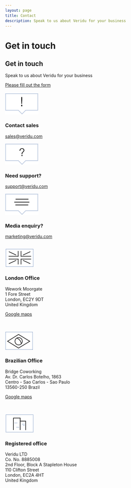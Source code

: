 ```yaml
---
layout: page
title: Contact
description: Speak to us about Veridu for your business
---
```

<script src="https://podio.com/webforms/18343416/1233331.js"></script>
<div class="container-fluid">
    <div class="row">
        <div class="col-xs-12 col-sm-12 col-lg-12 box box-newsletter2 wow animate fadeIn bridge">
            <div class="tl-line">
            </div>
            <h1 class="visible-lg center thin">Get in touch</h1>
            <h2 class="hidden-lg center thin">Get in touch</h2>
            <div class="divider-header-3"></div>
            <p class="light center">
                Speak to us about Veridu for your business
            </p>
            <div class="divider-header-3"></div>
            <div class="container">
                <noscript>
                    <a href="https://podio.com/webforms/18343416/1233331" target="_blank">Please fill out the form</a>
                </noscript>
                <div class="podio-webform-container">
                    <script type="text/javascript">
                        _podioWebForm.render("1233331")
                    </script>
                </div>
                <br>
            </div>
        </div>
    </div>
</div>


<div class="container-fluid divider">
    <div class="row">
        <div class="col-xs-12 col-sm-4 col-lg-4 box box-text-contact-2 white-bg wow animate fadeIn contact-city">
            <div class="tl-line">
            </div>
            <div class="row">
                <div class="col-xs-12 col-sm-12 col-lg-12 center">
                    <img class="contact-item" src="./svg/contact/update.svg">
                    <h3>Contact sales</h3>
                    <p class="light">   
                        <a href="mailto:sales@veridu.com">sales@veridu.com</a>
                    </p>
                </div>
            </div>
        </div>
        <div class="col-xs-12 col-sm-4 col-lg-4 box box-text-contact-2 white-bg wow animate fadeIn contact-city">
            <div class="tl-line">
            </div>
            <div class="row">
                <div class="col-xs-12 col-sm-12 col-lg-12 center">
                    <img class="contact-item" src="./svg/contact/support.svg">
                    <h3>Need support?</h3>
                    <p class="light">
                        <a href="mailto:support@veridu.com">support@veridu.com</a>
                    </p>
                </div>
            </div>
        </div>
        <div class="col-xs-12 col-sm-4 col-lg-4 box box-text-contact-2 white-bg wow animate fadeIn contact-city">
            <div class="tl-line">
            </div>
            <div class="row">
                <div class="col-xs-12 col-sm-12 col-lg-12 center">
                    <img class="contact-item" src="./svg/contact/media.svg">
                    <h3>Media enquiry?</h3>
                    <p class="light">
                        <a href="mailto:name@email.com">marketing@veridu.com</a>
                    </p>
                </div>
            </div>
        </div>
    </div>
</div>

<div class="container-fluid divider">
    <div class="row">
        <div class="col-xs-12 col-sm-4 col-lg-4 box box-text-contact white-bg wow animate fadeIn london contact-city">
            <div class="tl-line">
            </div>
            <div class="row">
                <div class="col-xs-12 col-sm-12 col-lg-12 center">
                    <br class="visible-xs">
                    <img class="contact-item" src="./svg/contact/uk.svg">
                    <h3>London Office</h3>
                    <p class="light">
                        Wework Moorgate<br>
                        1 Fore Street<br>
                        London, EC2Y 9DT<br>
                        United Kingdom
                    </p>
                    <p class="light">
                        <a target="_blank" href="https://goo.gl/maps/7DwyZJXgRxE2">Google maps</a>
                    </p>
                    <br>
                </div>
            </div>
        </div>
        <div class="col-xs-12 col-sm-4 col-lg-4 box box-text-contact white-bg wow animate fadeIn brazil contact-city">
            <div class="tl-line">
            </div>
            <div class="row">
                <div class="col-xs-12 col-sm-12 col-lg-12 center">
                    <br class="visible-xs">
                    <img class="contact-item" src="./svg/contact/brazil.svg">
                    <h3>Brazilian Office</h3>
                    <p class="light">
                        Bridge Coworking<br>
                        Av. Dr. Carlos Botelho, 1863<br>
                        Centro - Sao Carlos - Sao Paulo<br>
                        13560-250 Brazil
                    </p>
                    <p class="light">
                        <a target="_blank" href="https://goo.gl/maps/EPk3gXcJkW82">Google maps</a>
                    </p>
                    <br>
                </div>
            </div>
        </div>
        <div class="col-xs-12 col-sm-4 col-lg-4 box box-text-contact white-bg wow animate fadeIn contact-city">
            <div class="tl-line">
            </div>
            <div class="row">
                <div class="col-xs-12 col-sm-12 col-lg-12 center">
                    <br class="visible-xs">
                    <img class="contact-item" src="./svg/contact/office.svg">
                    <h3 class="">Registered office</h3>
                    <p class="light">
                        Veridu LTD<br>
                        Co. No. 8885008<br>
                        2nd Floor, Block A Stapleton House<br>
                        110 Clifton Street<br>
                        London, EC2A 4HT<br>
                        United Kingdom
                    </p>
                    <br>
                </div>
            </div>
        </div>
    </div>
</div>
